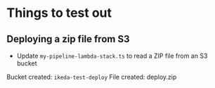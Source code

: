 # Things to test out

## Deploying a zip file from S3

* Update `my-pipeline-lambda-stack.ts` to read a ZIP file from an S3 bucket

Bucket created: `ikeda-test-deploy`
File created: deploy.zip
